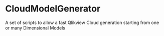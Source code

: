 CloudModelGenerator
===================

A set of scripts to allow a fast Qlikview Cloud generation starting from one or many Dimensional Models